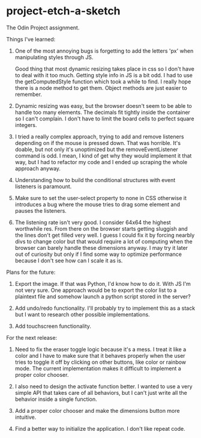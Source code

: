 # project-etch-a-sketch
The Odin Project assignment.

Things I've learned:

1) One of the most annoying bugs is forgetting to add the letters 'px' when manipulating
   styles through JS.

   Good thing that most dynamic resizing takes place in css so I don't have to deal with
   it too much. Getting style info in JS is a bit odd. I had to use the getComputedStyle
   function which took a while to find. I really hope there is a node method to get them.
   Object methods are just easier to remember.

2) Dynamic resizing was easy, but the browser doesn't seem to be able to handle too many
   elements. The decimals fit tightly inside the container so I can't complain. I don't have
   to limit the board cells to perfect square integers.

3) I tried a really complex approach, trying to add and remove listeners depending on if
   the mouse is pressed down. That was horrible. It's doable, but not only it's unoptimized
   but the removeEventListener command is odd. I mean, I kind of get why they would implement
   it that way, but I had to refactor my code and I ended up scraping the whole approach
   anyway.

4) Understanding how to build the conditional structures with event listeners is paramount.
    

5) Make sure to set the user-select property to none in CSS otherwise it introduces a bug
   where the mouse tries to drag some element and pauses the listeners.

6) The listening rate isn't very good. I consider 64x64 the highest worthwhile res. From there on
   the browser starts getting sluggish and the lines don't get filled very well. I guess I could
   fix it by forcing nearbly divs to change color but that would require a lot of computing
   when the browser can barely handle these dimensions anyway. I may try it later out of
   curiosity but only if I find some way to optimize performance because I don't see how can
   I scale it as is.


Plans for the future:

1) Export the image. If that was Python, I'd know how to do it. With JS I'm not very sure.
   One approach would be to export the color list to a plaintext file and somehow launch
   a python script stored in the server? 

2) Add undo/redo functionality. I'll probably try to implement this as a stack but I want
   to research other possible implementations.

3) Add touchscreen functionality.

For the next release:

1) Need to fix the eraser toggle logic because it's a mess. I treat it like a color and I have
   to make sure that it behaves properly when the user tries to toggle it off by clicking on
   other buttons, like color or rainbow mode. The current implementation makes it difficult
   to implement a proper color chooser.

2) I also need to design the activate function better. I wanted to use a very simple API that
   takes care of all behaviors, but I can't just write all the behavior inside a single function.

3) Add a proper color chooser and make the dimensions button more intuitive.

4) Find a better way to initialize the application. I don't like repeat code.